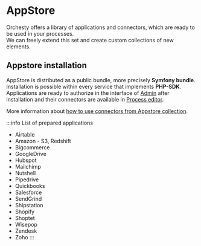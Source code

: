 # AppStore

Orchesty offers a library of applications and connectors, which are ready to be used in your processes.  
We can freely extend this set and create custom collections of new elements.

## Appstore installation
AppStore is distributed as a public bundle, more precisely **Symfony bundle**. Installation is possible within every
service that implements **PHP-SDK**. Applications are ready to authorize in the interface of [Admin](../admin/admin.md)
after installation and their connectors are available in [Process editor](../admin/process-editor).

More information about [how to use connectors from Appstore collection](../get-started/Orchesty-Store.md).

:::info 
List of prepared applications
- Airtable
- Amazon - S3, Redshift
- Bigcommerce
- GoogleDrive
- Hubspot
- Mailchimp
- Nutshell
- Pipedrive
- Quickbooks
- Salesforce
- SendGrind
- Shipstation
- Shopify
- Shoptet
- Wisepop
- Zendesk
- Zoho
:::
